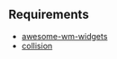 ## Requirements

- [awesome-wm-widgets](https://github.com/streetturtle/awesome-wm-widgets.git)
- [collision](https://github.com/Elv13/collision)
